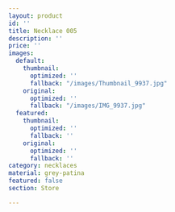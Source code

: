 ```yaml
---
layout: product
id: ''
title: Necklace 005
description: ''
price: ''
images:
  default:
    thumbnail:
      optimized: ''
      fallback: "/images/Thumbnail_9937.jpg"
    original:
      optimized: ''
      fallback: "/images/IMG_9937.jpg"
  featured:
    thumbnail:
      optimized: ''
      fallback: ''
    original:
      optimized: ''
      fallback: ''
category: necklaces
material: grey-patina
featured: false
section: Store

---
```

